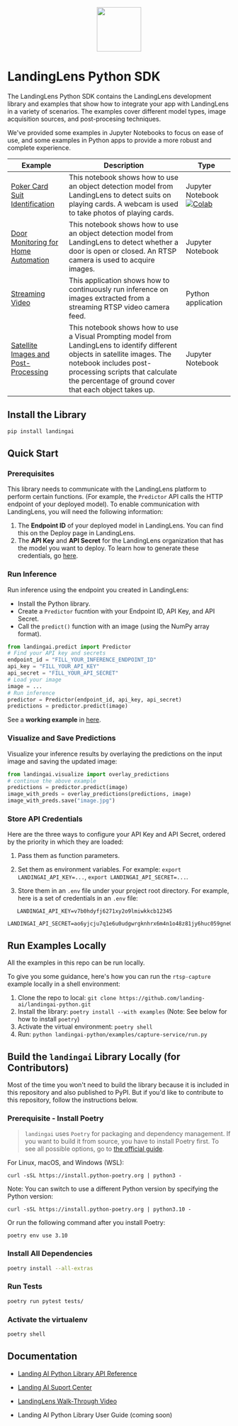 <p align="center">
  <img width="100" height="100" src="https://github.com/landing-ai/landingai-python/raw/main/assets/avi-logo.png">
</p>

# LandingLens Python SDK
The LandingLens Python SDK contains the LandingLens development library and examples that show how to integrate your app with LandingLens in a variety of scenarios. The examples cover different model types, image acquisition sources, and post-procesing techniques. 

We've provided some examples in Jupyter Notebooks to focus on ease of use, and some examples in Python apps to provide a more robust and complete experience.

<!-- Generated using https://www.tablesgenerator.com/markdown_tables -->

| Example | Description | Type |
|---|---|---|
| [Poker Card Suit Identification](https://github.com/landing-ai/landingai-python/blob/main/examples/webcam-collab-notebook/webcam-collab-notebook.ipynb) | This notebook shows how to use an object detection model from LandingLens to detect suits on playing cards. A webcam is used to take photos of playing cards. | Jupyter Notebook [![Colab](https://colab.research.google.com/assets/colab-badge.svg)](https://colab.research.google.com/github/landing-ai/landingai-python/blob/main/examples/webcam-collab-notebook/webcam-collab-notebook.ipynb)|
| [Door Monitoring for Home Automation](https://github.com/landing-ai/landingai-python/blob/main/examples/rtsp-capture-notebook/rtsp-capture.ipynb) | This notebook shows how to use an object detection model from LandingLens to detect whether a door is open or closed. An RTSP camera is used to acquire images. | Jupyter Notebook |
| [Streaming Video](https://github.com/landing-ai/landingai-python/tree/main/examples/capture-service) | This application shows how to continuously run inference on images extracted from a streaming RTSP video camera feed. | Python application |
| [Satellite Images and Post-Processing](https://github.com/landing-ai/landingai-python/tree/main/examples/post-processings/farmland-coverage/farmland-coverage.ipynb) | This notebook shows how to use a Visual Prompting model from LandingLens to identify different objects in satellite images. The notebook includes post-processing scripts that calculate the percentage of ground cover that each object takes up. | Jupyter Notebook |

## Install the Library

```bash
pip install landingai
```

## Quick Start

### Prerequisites

This library needs to communicate with the LandingLens platform to perform certain functions. (For example, the `Predictor` API calls the HTTP endpoint of your deployed model). To enable communication with LandingLens, you will need the following information:

1. The **Endpoint ID** of your deployed model in LandingLens. You can find this on the Deploy page in LandingLens.
2. The **API Key** and **API Secret** for the LandingLens organization that has the model you want to deploy. To learn how to generate these credentials, go [here](https://support.landing.ai/docs/api-key-and-api-secret).


### Run Inference
Run inference using the endpoint you created in LandingLens:

- Install the Python library.
- Create a `Predictor` fucntion with your Endpoint ID, API Key, and API Secret.
- Call the `predict()` function with an image (using the NumPy array format).

```python
from landingai.predict import Predictor
# Find your API key and secrets
endpoint_id = "FILL_YOUR_INFERENCE_ENDPOINT_ID"
api_key = "FILL_YOUR_API_KEY"
api_secret = "FILL_YOUR_API_SECRET"
# Load your image
image = ...
# Run inference
predictor = Predictor(endpoint_id, api_key, api_secret)
predictions = predictor.predict(image)
```

See a **working example** in [here](https://github.com/landing-ai/landingai-python/blob/main/tests/landingai/test_predict.py).

### Visualize and Save Predictions
Visualize your inference results by overlaying the predictions on the input image and saving the updated image:

```python
from landingai.visualize import overlay_predictions
# continue the above example
predictions = predictor.predict(image)
image_with_preds = overlay_predictions(predictions, image)
image_with_preds.save("image.jpg")
```

### Store API Credentials

Here are the three ways to configure your API Key and API Secret, ordered by the priority in which they are loaded:

1. Pass them as function parameters.

2. Set them as environment variables. For example: `export LANDINGAI_API_KEY=...`, `export LANDINGAI_API_SECRET=...`.

3. Store them in an `.env` file under your project root directory. For example, here is a set of credentials in an `.env` file:

```
   LANDINGAI_API_KEY=v7b0hdyfj6271xy2o9lmiwkkcb12345
   LANDINGAI_API_SECRET=ao6yjcju7q1e6u0udgwrgknhrx6m4n1o48z81jy6huc059gne047l4fq312345
```

## Run Examples Locally

All the examples in this repo can be run locally.

To give you some guidance, here's how you can run the `rtsp-capture` example locally in a shell environment:

1. Clone the repo to local: `git clone https://github.com/landing-ai/landingai-python.git`
2. Install the library: `poetry install --with examples` (Note: See below for how to install `poetry`)
3. Activate the virtual environment: `poetry shell`
4. Run: `python landingai-python/examples/capture-service/run.py`

## Build the `landingai` Library Locally (for Contributors)

Most of the time you won't need to build the library because it is included in this repository and also published to PyPI. But if you'd like to contribute to this repository, follow the instructions below.

### Prerequisite - Install Poetry

> `landingai` uses `Poetry` for packaging and dependency management. If you want to build it from source, you have to install Poetry first. To see all possible options, go to [the official guide](https://python-poetry.org/docs/#installation).

For Linux, macOS, and Windows (WSL):

```
curl -sSL https://install.python-poetry.org | python3 -
```

Note: You can switch to use a different Python version by specifying the Python version:

```
curl -sSL https://install.python-poetry.org | python3.10 -
```

Or run the following command after you install Poetry:

```
poetry env use 3.10
```

### Install All Dependencies

```bash
poetry install --all-extras
```

### Run Tests

```bash
poetry run pytest tests/
```

### Activate the virtualenv

```bash
poetry shell
```

## Documentation

-  [Landing AI Python Library API Reference](https://landing-ai.github.io/landingai-python/landingai.html)

-  [Landing AI Suport Center](https://support.landing.ai/)

-  [LandingLens Walk-Through Video](https://www.youtube.com/watch?v=779kvo2dxb4)

-  Landing AI Python Library User Guide (coming soon)
